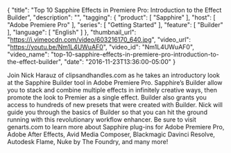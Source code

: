 {
  "title": "Top 10 Sapphire Effects in Premiere Pro: Introduction to the Effect Builder",
  "description": "",
  "tagging": {
    "product": [
      "Sapphire"
    ],
    "host": [
      "Adobe Premiere Pro"
    ],
    "series": [
      "Getting Started"
    ],
    "feature": [
      "Builder"
    ],
    "language": [
      "English"
    ]
  },
  "thumbnail_url": "https://i.vimeocdn.com/video/603216170_640.jpg",
  "video_url": "https://youtu.be/Nm1L4UWuAF0",
  "video_id": "Nm1L4UWuAF0",
  "video_name": "top-10-sapphire-effects-in-premiere-pro-introduction-to-the-effect-builder",
  "date": "2016-11-23T13:36:00-05:00"
}

Join Nick Harauz of clipsandhandles.com as he takes an introductory look at
the Sapphire Builder tool in Adobe Premiere Pro. Sapphire’s Builder allow you
to stack and combine multiple effects in infinitely creative ways, then
promote the look to Premier as a single effect. Builder also grants you access
to hundreds of new presets that were created with Builder. Nick will guide you
through the basics of Builder so that you can hit the ground running with this
revolutionary workflow enhancer. Be sure to visit genarts.com to learn more
about Sapphire plug-ins for Adobe Premiere Pro, Adobe After Effects, Avid
Media Composer, Blackmagic Davinci Resolve, Autodesk Flame, Nuke by The
Foundry, and many more!
